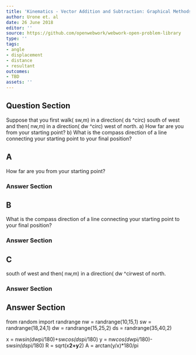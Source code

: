 ```yaml
---
title: 'Kinematics - Vector Addition and Subtraction: Graphical Methods'
author: Urone et. al
date: 26 June 2018
editor: ''
source: https://github.com/openwebwork/webwork-open-problem-library
type: ''
tags:
- angle
- displacement
- distance
- resultant
outcomes:
- TBD
assets: ''
---
```


## Question Section 

Suppose that you first walk( sw,m) in a direction( ds ^circ) south of west and then( nw,m) in a direction( dw ^circ) west of north.
a) How far are you from your starting point?
b) What is the compass direction of a line connecting your starting point to your final position?
## A
How far are you from your starting point?
### Answer Section
## B
What is the compass direction of a line connecting your starting point to your final position?
### Answer Section
## C
south of west and then( nw,m) in a direction( dw ^cirwest of north.
### Answer Section


## Answer Section

from random import randrange
nw = randrange(10,15,1)
sw = randrange(18,24,1)
dw = randrange(15,25,2)
ds = randrange(35,40,2)

x = nw*sin(dw*pi/180)+sw*cos(ds*pi/180)
y = nw*cos(dw*pi/180)-sw*sin(ds*pi/180)
R = sqrt(x**2+y**2)
A = arctan(y/x)*180/pi